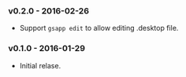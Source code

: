 ### v0.2.0 - 2016-02-26

- Support `gsapp edit` to allow editing .desktop file.

### v0.1.0 - 2016-01-29

- Initial relase.
